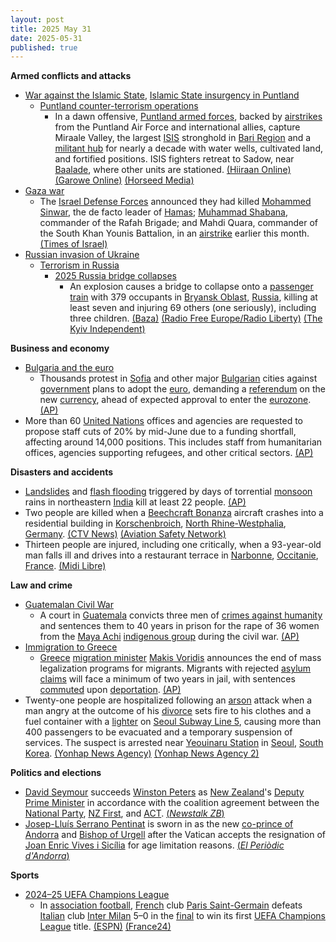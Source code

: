 ```yaml
---
layout: post
title: 2025 May 31
date: 2025-05-31
published: true
---
```



**Armed conflicts and attacks**

* [War against the Islamic State](https://en.wikipedia.org/wiki/War_against_the_Islamic_State "War against the Islamic State"), [Islamic State insurgency in Puntland](https://en.wikipedia.org/wiki/Islamic_State_insurgency_in_Puntland "Islamic State insurgency in Puntland")
  + [Puntland counter-terrorism operations](https://en.wikipedia.org/wiki/Puntland_counter-terrorism_operations "Puntland counter-terrorism operations")
    - In a dawn offensive, [Puntland armed forces](https://en.wikipedia.org/wiki/Puntland_armed_forces "Puntland armed forces"), backed by [airstrikes](https://en.wikipedia.org/wiki/American_military_intervention_in_Somalia_%282007%E2%80%93present%29 "American military intervention in Somalia (2007–present)") from the Puntland Air Force and international allies, capture Miraale Valley, the largest [ISIS](https://en.wikipedia.org/wiki/ISIS "ISIS") stronghold in [Bari Region](https://en.wikipedia.org/wiki/Bari_Region "Bari Region") and a [militant hub](https://en.wikipedia.org/wiki/Islamic_State_%E2%80%93_Somalia_Province "Islamic State – Somalia Province") for nearly a decade with water wells, cultivated land, and fortified positions. ISIS fighters retreat to Sadow, near [Baalade](https://en.wikipedia.org/wiki/Balade_%28Somalia%29 "Balade (Somalia)"), where other units are stationed. [(Hiiraan Online)](https://www.hiiraan.com/news4/2025/May/201698/puntland_forces_capture_key_isis_stronghold_in_togga_miraale.aspx) [(Garowe Online)](https://www.garoweonline.com/en/news/somalia/soomaaliya-puntland-oo-gacanta-ku-dhigtay-xarunta-dhexe-ee-isis-ee-dooxada-miraale) [(Horseed Media)](https://horseedmedia.net/somalia-puntland-forces-capture-last-isis-stronghold-in-miraale-valley-in-the-cal-miskaad-mountains/405973/)
* [Gaza war](https://en.wikipedia.org/wiki/Gaza_war "Gaza war")
  + The [Israel Defense Forces](https://en.wikipedia.org/wiki/Israel_Defense_Forces "Israel Defense Forces") announced they had killed [Mohammed Sinwar](https://en.wikipedia.org/wiki/Mohammed_Sinwar "Mohammed Sinwar"), the de facto leader of [Hamas](https://en.wikipedia.org/wiki/Hamas "Hamas"); [Muhammad Shabana](https://en.wikipedia.org/wiki/Muhammad_Shabana "Muhammad Shabana"), commander of the Rafah Brigade; and Mahdi Quara, commander of the South Khan Younis Battalion, in an [airstrike](https://en.wikipedia.org/wiki/2025_Gaza_European_Hospital_strikes "2025 Gaza European Hospital strikes") earlier this month. [(Times of Israel)](https://www.timesofisrael.com/following-netanyahu-idf-confirms-hamas-leader-muhammad-sinwar-killed-in-may-13-strike/)
* [Russian invasion of Ukraine](https://en.wikipedia.org/wiki/Russian_invasion_of_Ukraine "Russian invasion of Ukraine")
  + [Terrorism in Russia](https://en.wikipedia.org/wiki/Terrorism_in_Russia "Terrorism in Russia")
    - [2025 Russia bridge collapses](https://en.wikipedia.org/wiki/2025_Russia_bridge_collapses "2025 Russia bridge collapses")
      * An explosion causes a bridge to collapse onto a [passenger train](https://en.wikipedia.org/wiki/Passenger_train "Passenger train") with 379 occupants in [Bryansk Oblast](https://en.wikipedia.org/wiki/Bryansk_Oblast "Bryansk Oblast"), [Russia](https://en.wikipedia.org/wiki/Russia "Russia"), killing at least seven and injuring 69 others (one seriously), including three children. [(Baza)](https://t.me/s/bazabazon) [(Radio Free Europe/Radio Liberty)](https://www.rferl.org/a/russia-train-bryansk-klimov-derailment/33430473.html) [(The Kyiv Independent)](https://kyivindependent.com/4-killed-44-injured-in-train-derailment-in-russias-bryansk-oblast-following-bridge-collapse-officials-claim/)

**Business and economy**

* [Bulgaria and the euro](https://en.wikipedia.org/wiki/Bulgaria_and_the_euro "Bulgaria and the euro")
  + Thousands protest in [Sofia](https://en.wikipedia.org/wiki/Sofia "Sofia") and other major [Bulgarian](https://en.wikipedia.org/wiki/Bulgaria "Bulgaria") cities against [government](https://en.wikipedia.org/wiki/Government_of_Bulgaria "Government of Bulgaria") plans to adopt the [euro](https://en.wikipedia.org/wiki/Euro "Euro"), demanding a [referendum](https://en.wikipedia.org/wiki/Referendum "Referendum") on the new [currency](https://en.wikipedia.org/wiki/Currency "Currency"), ahead of expected approval to enter the [eurozone](https://en.wikipedia.org/wiki/Eurozone "Eurozone"). [(AP)](https://apnews.com/article/bulgaria-eurozone-protests-nationalists-e8714ca044056b02c0a543f3025156a2)
* More than 60 [United Nations](https://en.wikipedia.org/wiki/United_Nations "United Nations") offices and agencies are requested to propose staff cuts of 20% by mid-June due to a funding shortfall, affecting around 14,000 positions. This includes staff from humanitarian offices, agencies supporting refugees, and other critical sectors. [(AP)](https://apnews.com/article/un-budget-job-cuts-guterres-0e3e08fed833936fd41774ff9684cd85)

**Disasters and accidents**

* [Landslides](https://en.wikipedia.org/wiki/Landslide "Landslide") and [flash flooding](https://en.wikipedia.org/wiki/Flash_flooding "Flash flooding") triggered by days of torrential [monsoon](https://en.wikipedia.org/wiki/Monsoon "Monsoon") rains in northeastern [India](https://en.wikipedia.org/wiki/India "India") kill at least 22 people. [(AP)](https://apnews.com/article/india-monsoon-floods-assam-4baee8dfd8518be63fae08cc2c2e58e0)
* Two people are killed when a [Beechcraft Bonanza](https://en.wikipedia.org/wiki/Beechcraft_Bonanza "Beechcraft Bonanza") aircraft crashes into a residential building in [Korschenbroich](https://en.wikipedia.org/wiki/Korschenbroich "Korschenbroich"), [North Rhine-Westphalia](https://en.wikipedia.org/wiki/North_Rhine-Westphalia "North Rhine-Westphalia"), [Germany](https://en.wikipedia.org/wiki/Germany "Germany"). [(CTV News)](https://www.ctvnews.ca/world/article/a-small-plane-crashes-into-the-terrace-of-a-house-in-germany-2-people-are-dead/) [(Aviation Safety Network)](https://asn.flightsafety.org/wikibase/515786)
* Thirteen people are injured, including one critically, when a 93-year-old man falls ill and drives into a restaurant terrace in [Narbonne](https://en.wikipedia.org/wiki/Narbonne "Narbonne"), [Occitanie](https://en.wikipedia.org/wiki/Occitania_%28administrative_region%29 "Occitania (administrative region)"), [France](https://en.wikipedia.org/wiki/France "France"). [(Midi Libre)](https://www.midilibre.fr/2025/05/31/on-aurait-dit-un-attentat-un-homme-de-93-ans-percute-la-terrasse-dun-restaurant-a-narbonne-13-blesses-dont-un-en-urgence-absolue-12732821.php)

**Law and crime**

* [Guatemalan Civil War](https://en.wikipedia.org/wiki/Guatemalan_Civil_War "Guatemalan Civil War")
  + A court in [Guatemala](https://en.wikipedia.org/wiki/Guatemala "Guatemala") convicts three men of [crimes against humanity](https://en.wikipedia.org/wiki/Crimes_against_humanity "Crimes against humanity") and sentences them to 40 years in prison for the rape of 36 women from the [Maya Achi](https://en.wikipedia.org/wiki/Achi_people "Achi people") [indigenous group](https://en.wikipedia.org/wiki/Indigenous_peoples_of_Guatemala "Indigenous peoples of Guatemala") during the civil war. [(AP)](https://apnews.com/article/guatemala-war-crimes-indigenous-convicted-b5cc4488e1b9051ffa78358a6534f0b1)
* [Immigration to Greece](https://en.wikipedia.org/wiki/Immigration_to_Greece "Immigration to Greece")
  + [Greece](https://en.wikipedia.org/wiki/Greece "Greece") [migration minister](https://en.wikipedia.org/wiki/Ministry_of_Migration_and_Asylum "Ministry of Migration and Asylum") [Makis Voridis](https://en.wikipedia.org/wiki/Makis_Voridis "Makis Voridis") announces the end of mass legalization programs for migrants. Migrants with rejected [asylum claims](https://en.wikipedia.org/wiki/Asylum_claim "Asylum claim") will face a minimum of two years in jail, with sentences [commuted](https://en.wikipedia.org/wiki/Commutation_%28law%29 "Commutation (law)") upon [deportation](https://en.wikipedia.org/wiki/Deportation "Deportation"). [(AP)](https://apnews.com/article/greece-migration-europe-deportations-296dc5da631895bea339dc225df9be7a)
* Twenty-one people are hospitalized following an [arson](https://en.wikipedia.org/wiki/Arson "Arson") attack when a man angry at the outcome of his [divorce](https://en.wikipedia.org/wiki/Divorce "Divorce") sets fire to his clothes and a fuel container with a [lighter](https://en.wikipedia.org/wiki/Lighter "Lighter") on [Seoul Subway Line 5](https://en.wikipedia.org/wiki/Seoul_Subway_Line_5 "Seoul Subway Line 5"), causing more than 400 passengers to be evacuated and a temporary suspension of services. The suspect is arrested near [Yeouinaru Station](https://en.wikipedia.org/wiki/Yeouinaru_Station "Yeouinaru Station") in [Seoul](https://en.wikipedia.org/wiki/Seoul "Seoul"), [South Korea](https://en.wikipedia.org/wiki/South_Korea "South Korea"). [(Yonhap News Agency)](https://en.yna.co.kr/view/AEN20250531000851315) [(Yonhap News Agency 2)](https://en.yna.co.kr/view/AEN20250531000852315)

**Politics and elections**

* [David Seymour](https://en.wikipedia.org/wiki/David_Seymour "David Seymour") succeeds [Winston Peters](https://en.wikipedia.org/wiki/Winston_Peters "Winston Peters") as [New Zealand](https://en.wikipedia.org/wiki/New_Zealand "New Zealand")'s [Deputy Prime Minister](https://en.wikipedia.org/wiki/Deputy_Prime_Minister_of_New_Zealand "Deputy Prime Minister of New Zealand") in accordance with the coalition agreement between the [National Party](https://en.wikipedia.org/wiki/National_Party_of_New_Zealand "National Party of New Zealand"), [NZ First](https://en.wikipedia.org/wiki/New_Zealand_First "New Zealand First"), and [ACT](https://en.wikipedia.org/wiki/ACT_New_Zealand "ACT New Zealand"). [(*Newstalk ZB*)](https://www.newstalkzb.co.nz/news/politics/david-seymour-sworn-in-as-deputy-prime-minister-succeeds-winston-peters/)
* [Josep-Lluís Serrano Pentinat](https://en.wikipedia.org/wiki/Josep-Llu%C3%ADs_Serrano_Pentinat "Josep-Lluís Serrano Pentinat") is sworn in as the new [co-prince of Andorra](https://en.wikipedia.org/wiki/Co-princes_of_Andorra "Co-princes of Andorra") and [Bishop of Urgell](https://en.wikipedia.org/wiki/Bishop_of_Urgell "Bishop of Urgell") after the Vatican accepts the resignation of [Joan Enric Vives i Sicília](https://en.wikipedia.org/wiki/Joan_Enric_Vives_i_Sic%C3%ADlia "Joan Enric Vives i Sicília") for age limitation reasons. [(*El Periòdic d'Andorra*)](https://elperiodic.ad/societat/josep-lluis-serrano-pentinat-pren-possessio-com-a-nou-coprincep-episcopal-dandorra/)

**Sports**

* [2024–25 UEFA Champions League](https://en.wikipedia.org/wiki/2024%E2%80%9325_UEFA_Champions_League "2024–25 UEFA Champions League")
  + In [association football](https://en.wikipedia.org/wiki/Association_football "Association football"), [French](https://en.wikipedia.org/wiki/French_Football_Federation "French Football Federation") club [Paris Saint-Germain](https://en.wikipedia.org/wiki/Paris_Saint-Germain "Paris Saint-Germain") defeats [Italian](https://en.wikipedia.org/wiki/Italian_Football_Federation "Italian Football Federation") club [Inter Milan](https://en.wikipedia.org/wiki/Inter_Milan "Inter Milan") 5–0 in the [final](https://en.wikipedia.org/wiki/2025_UEFA_Champions_League_Final "2025 UEFA Champions League Final") to win its first [UEFA Champions League](https://en.wikipedia.org/wiki/UEFA_Champions_League "UEFA Champions League") title. [(ESPN)](https://www.espn.com/soccer/story/_/id/45408435/champions-league-final-psg-inter-milan-win-first-title-record) [(France24)](https://www.france24.com/en/live-news/20250531-brilliant-psg-demolish-inter-milan-to-win-first-champions-league-title)
